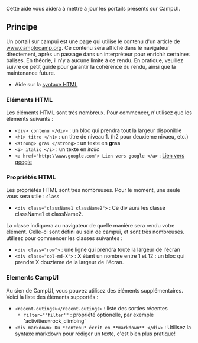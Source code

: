 Cette aide vous aidera à mettre à jour les portails présents sur CampUI.

## Principe

Un portail sur campui est une page qui utilise le contenu d'un article de www.camptocamp.org. Ce contenu sera affiché dans le navigateur directement, après un passage dans un interpréteur pour enrichir certaines balises. En théorie, il n'y a aucune limite à ce rendu. En pratique, veuillez suivre ce petit guide pour garantir la cohérence du rendu, ainsi que la maintenance future.

* Aide sur la [syntaxe HTML](/HTML_syntax.md)


### Eléments HTML

Les éléments HTML sont très nombreux. Pour commencer, n'utilisez que les éléments suivants :

* `<div> contenu </div>` : un bloc qui prendra tout la largeur disponible
* `<h1> titre </h1>` : un titre de niveau 1. (h2 pour deuxieme nivaeu, etc.)
* `<strong> gras </strong>` : un texte en **gras**
* `<i> italic </i>` : un texte en *italic*
* `<a href="http:\\www.google.com"> Lien vers google </a>` : [Lien vers google](http:\\www.google.com)

### Propriétés HTML

Les propriétés HTML sont très nombreuses. Pour le moment, une seule vous sera utile : `class` 
* `<div class="className1 className2">` : Ce div aura les classe className1 et className2.

La classe indiquera au navigateur de quelle manière sera rendu votre élément. Celle-ci sont défini au sein de campui, et sont très nombreuses. utilisez pour commencer les classes suivantes : 

* `<div class="row">` : une ligne qui prendra toute la largeur de l'écran
* `<div class="col-md-X">` : X étant un nombre entre 1 et 12 : un bloc qui prendre X douzieme de la largeur de l'écran. 

### Elements CampUI

Au sien de CampUI, vous pouvez utilisez des éléments supplémentaires. Voici la liste des éléments supportés :

* `<recent-outings></recent-outings>` : liste des sorties récentes
  * `filter="'filter'"` : propriété optionelle, par exemple 'activities=rock_climbing'
* `<div markdown> Du *contenu* écrit en **markdown** </div>` : Utilisez la syntaxe markdown pour rédiger un texte, c'est bien plus pratique!

